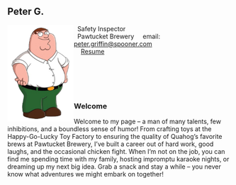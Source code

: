 ## Peter G.

<img src="SiteFiles/Peter_Griffin.png" align="left" width=150>&nbsp; Safety Inspector<br/>
&nbsp; Pawtucket Brewery
&nbsp; &nbsp; email: peter.griffin@spooner.com<br/>
&nbsp; &nbsp; [Resume]("https://agmath.github.io/PagesBasic/SiteFiles/Resume/peter_resume.html")

<br/>
<br/>
<br/>
<br/>

### Welcome

Welcome to my page – a man of many talents, few inhibitions, and a boundless sense of humor! From crafting toys at the Happy-Go-Lucky Toy Factory to ensuring the quality of Quahog’s favorite brews at Pawtucket Brewery, I’ve built a career out of hard work, good laughs, and the occasional chicken fight. When I’m not on the job, you can find me spending time with my family, hosting impromptu karaoke nights, or dreaming up my next big idea. Grab a snack and stay a while – you never know what adventures we might embark on together!